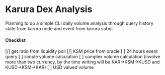 # Karura Dex Analysis

Planning to do a simple CLI daily volume analysis through query history state from karura node and event from karura subql.

#### Checklist
[/] get ratio from liquidity poll
[/] KSM price from oracle
[ ] 24 hours event query
[ ] simple volume calculation
[ ] complex volume calculation (involve more than two currency, by the time writing will be KAR->KSM->KUSD and KUSD->KSM->KAR)
[ ] USD valued volume
